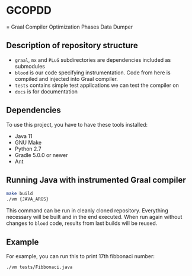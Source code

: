 # GCOPDD

= Graal Compiler Optimization Phases Data Dumper

## Description of repository structure

* `graal`, `mx` and `PLuG` subdirectories are dependencies included as submodules
* `blood` is our code specifying instrumentation. Code from here is compiled and injected into Graal compiler.
* `tests` contains simple test applications we can test the compiler on
* `docs` is for documentation

## Dependencies

To use this project, you have to have these tools installed:

* Java 11
* GNU Make
* Python 2.7
* Gradle 5.0.0 or newer
* Ant

## Running Java with instrumented Graal compiler

```sh
make build
./vm {JAVA_ARGS}
```

This command can be run in cleanly cloned repository. Everything necessary will be built and in the end executed. When run again without changes to `blood` code, results from last builds will be reused.

## Example

For example, you can run this to print 17th fibbonaci number:

```sh
./vm tests/Fibbonaci.java
```
